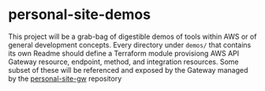 # personal-site-demos

This project will be a grab-bag of digestible demos of tools within AWS or of general development concepts. Every directory under `demos/` that contains its own Readme should define a Terraform module provisiong AWS API Gateway resource, endpoint, method, and integration resources. Some subset of these will be referenced and exposed by the Gateway managed by the [personal-site-gw](https://github.com/jamesdylanconklin/personal-site-gw) repository
